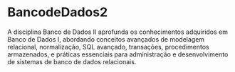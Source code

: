 # BancodeDados2
A disciplina Banco de Dados II aprofunda os conhecimentos adquiridos em Banco de Dados I, abordando conceitos avançados de modelagem relacional, normalização, SQL avançado, transações, procedimentos armazenados, e práticas essenciais para administração e desenvolvimento de sistemas de banco de dados relacionais.
